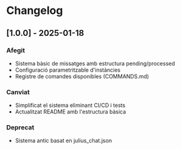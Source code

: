 # Changelog

## [1.0.0] - 2025-01-18

### Afegit
- Sistema bàsic de missatges amb estructura pending/processed
- Configuració parametritzable d'instàncies
- Registre de comandes disponibles (COMMANDS.md)

### Canviat
- Simplificat el sistema eliminant CI/CD i tests
- Actualitzat README amb l'estructura bàsica

### Deprecat
- Sistema antic basat en julius_chat.json
